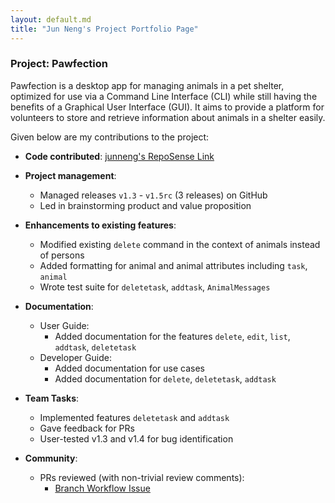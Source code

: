 ```yaml
---
layout: default.md
title: "Jun Neng's Project Portfolio Page"
---
```


### Project: Pawfection

Pawfection is a desktop app for managing animals in a pet shelter, optimized for use via a Command Line Interface (CLI)
while still having the benefits of a Graphical User Interface (GUI). It aims to provide a platform for volunteers to
store and retrieve information about animals in a shelter easily.

Given below are my contributions to the project:

* **Code contributed**: [junneng's RepoSense Link](https://nus-cs2103-ay2324s1.github.io/tp-dashboard/?search=junnengsoo&breakdown=true)

* **Project management**:
    * Managed releases `v1.3` - `v1.5rc` (3 releases) on GitHub
    * Led in brainstorming product and value proposition

* **Enhancements to existing features**:
    * Modified existing `delete` command in the context of animals instead of persons
    * Added formatting for animal and animal attributes including `task`, `animal`
    * Wrote test suite for `deletetask`, `addtask`, `AnimalMessages`

* **Documentation**:
    * User Guide:
      * Added documentation for the features `delete`, `edit`, `list`, `addtask`, `deletetask`
    * Developer Guide:
      * Added documentation for use cases
      * Added documentation for `delete`, `deletetask`, `addtask`

* **Team Tasks**:
    * Implemented features `deletetask` and `addtask`
    * Gave feedback for PRs
    * User-tested v1.3 and v1.4 for bug identification

* **Community**:
    * PRs reviewed (with non-trivial review comments):
      * [Branch Workflow Issue](https://github.com/AY2324S1-CS2103T-F08-3/tp/pull/24#pullrequestreview-1660177411)
